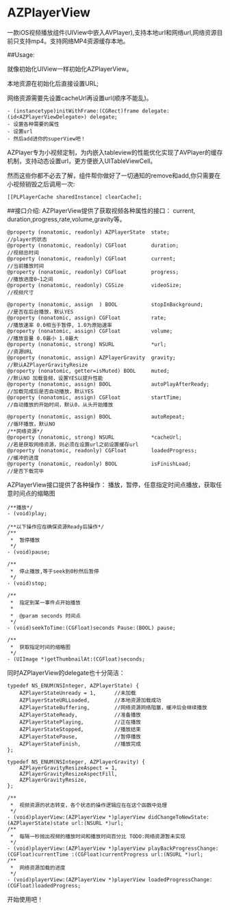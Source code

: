 # AZPlayerView

一款iOS视频播放组件(UIView中嵌入AVPlayer),支持本地url和网络url,网络资源目前只支持mp4。支持网络MP4资源缓存本地。

##Usage:

就像初始化UIView一样初始化AZPlayerView。

本地资源在初始化后直接设置URL;

网络资源需要先设置cacheUrl再设置url(顺序不能乱)。

```
- (instancetype)initWithFrame:(CGRect)frame delegate:(id<AZPlayerViewDelegate>) delegate;
- 设置各种需要的属性
- 设置url
- 然后add进你的superView吧！
```

AZPlayer专为小视频定制，为内嵌入tableview的性能优化实现了AVPlayer的缓存机制，支持动态设置url，更方便嵌入UITableViewCell。

然而这些你都不必去了解，组件帮你做好了一切通知的remove和add,你只需要在小视频销毁之后调用一次:
```
[[PLPlayerCache sharedInstance] clearCache];
```



##接口介绍:
AZPlayerView提供了获取视频各种属性的接口：
current, duration,progress,rate,volume,gravity等。


```
@property (nonatomic, readonly) AZPlayerState  state;                   //player的状态
@property (nonatomic, readonly) CGFloat        duration;                //视频总时间
@property (nonatomic, readonly) CGFloat        current;                 //当前播放时间
@property (nonatomic, readonly) CGFloat        progress;                //播放进度0~1之间
@property (nonatomic, readonly) CGSize         videoSize;               //视频尺寸

@property (nonatomic, assign  ) BOOL           stopInBackground;        //是否在后台播放，默认YES
@property (nonatomic, assign) CGFloat          rate;                    //播放速率 0.0相当于暂停, 1.0为原始速率
@property (nonatomic, assign) CGFloat          volume;                  //播放音量 0.0最小 1.0最大
@property (nonatomic, strong) NSURL            *url;                    //资源URL
@property (nonatomic, assign) AZPlayerGravity  gravity;                 //默认AZPlayerGravityResize
@property (nonatomic, getter=isMuted) BOOL     muted;                   //默认NO 加载音频，设置YES以提升性能
@property (nonatomic, assign) BOOL             autoPlayAfterReady;      //加载完成后是否自动播放，默认YES
@property (nonatomic, assign) CGFloat          startTime;               //自动播放的开始时间，默认0，从头开始播放

@property (nonatomic, assign) BOOL             autoRepeat;              //循环播放，默认NO
/**网络资源*/
@property (nonatomic, strong) NSURL            *cacheUrl;               //若是获取网络资源，则必须在设置url之前设置缓存url
@property (nonatomic, readonly) CGFloat        loadedProgress;          //缓冲的进度
@property (nonatomic, readonly) BOOL           isFinishLoad;            //是否下载完毕
```

AZPlayerView接口提供了各种操作：
播放，暂停，任意指定时间点播放，获取任意时间点的缩略图
```
/**播放*/
- (void)play;

/**以下操作应在确保资源Ready后操作*/
/**
 *  暂停播放
 */
- (void)pause;

/**
 *  停止播放,等于seek到0秒然后暂停
 */
- (void)stop;

/**
 *  指定到某一事件点开始播放
 *
 *  @param seconds 时间点
 */
- (void)seekToTime:(CGFloat)seconds Pause:(BOOL) pause;

/**
 *  获取指定时间的缩略图
 */
- (UIImage *)getThumbnailAt:(CGFloat)seconds;
```


同时AZPlayerView的delegate也十分简洁：
```
typedef NS_ENUM(NSInteger, AZPlayerState) {
    AZPlayerStateUnready = 1,      //未加载
    AZPlayerStateURLLoaded,        //本地资源加载成功
    AZPlayerStateBuffering,        //网络资源网络阻塞，缓冲后会继续播放
    AZPlayerStateReady,            //准备播放
    AZPlayerStatePlaying,          //正在播放
    AZPlayerStateStopped,          //播放结束
    AZPlayerStatePause,            //暂停播放
    AZPlayerStateFinish,           //播放完成
};

typedef NS_ENUM(NSInteger, AZPlayerGravity) {
    AZPlayerGravityResizeAspect = 1,
    AZPlayerGravityResizeAspectFill,
    AZPlayerGravityResize,
};
```
```
/**
 *  视频资源的状态转变，各个状态的操作逻辑应在在这个函数中处理
 */
- (void)playerView:(AZPlayerView *)playerView didChangeToNewState:(AZPlayerState)state url:(NSURL *)url;
/**
 *  每隔一秒抛出视频的播放时间和播放时间百分比 TODO:网络资源暂未实现
 */
- (void)playerView:(AZPlayerView *)playerView playBackProgressChange:(CGFloat)currentTime :(CGFloat)currentProgress url:(NSURL *)url;
/**
 *  网络资源加载的进度
 */
- (void)playerView:(AZPlayerView *)playerView loadedProgressChange:(CGFloat)loadedProgress;
```


开始使用吧！
